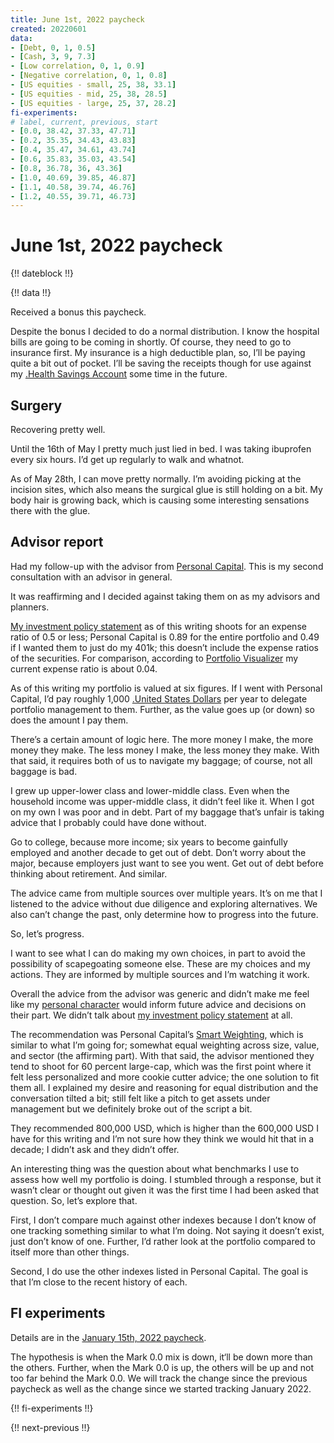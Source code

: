 ```yaml
---
title: June 1st, 2022 paycheck
created: 20220601
data:
- [Debt, 0, 1, 0.5]
- [Cash, 3, 9, 7.3]
- [Low correlation, 0, 1, 0.9]
- [Negative correlation, 0, 1, 0.8]
- [US equities - small, 25, 38, 33.1]
- [US equities - mid, 25, 38, 28.5]
- [US equities - large, 25, 37, 28.2]
fi-experiments:
# label, current, previous, start
- [0.0, 38.42, 37.33, 47.71]
- [0.2, 35.35, 34.43, 43.83]
- [0.4, 35.47, 34.61, 43.74]
- [0.6, 35.83, 35.03, 43.54]
- [0.8, 36.78, 36, 43.36]
- [1.0, 40.69, 39.85, 46.87]
- [1.1, 40.58, 39.74, 46.76]
- [1.2, 40.55, 39.71, 46.73]
---
```


# June 1st, 2022 paycheck

{!! dateblock !!}

{!! data !!}

Received a bonus this paycheck. 

Despite the bonus I decided to do a normal distribution. I know the hospital bills are going to be coming in shortly. Of course, they need to go to insurance first. My insurance is a high deductible plan, so, I’ll be paying quite a bit out of pocket. I’ll be saving the receipts though for use against my [.Health Savings Account](HSA) some time in the future. 

## Surgery

Recovering pretty well. 

Until the 16th of May I pretty much just lied in bed. I was taking ibuprofen every six hours. I’d get up regularly to walk and whatnot.

As of May 28th, I can move pretty normally. I’m avoiding picking at the incision sites, which also means the surgical glue is still holding on a bit. My body hair is growing back, which is causing some interesting sensations there with the glue.

## Advisor report 

Had my follow-up with the advisor from [Personal Capital](https://www.personalcapital.com). This is my second consultation with an advisor in general. 

It was reaffirming and I decided against taking them on as my advisors and planners.

[My investment policy statement](/experiences/finances/investment-policy/) as of this writing shoots for an expense ratio of 0.5 or less; Personal Capital is 0.89 for the entire portfolio and 0.49 if I wanted them to just do my 401k; this doesn’t include the expense ratios of the securities. For comparison, according to [Portfolio Visualizer](https://www.portfoliovisualizer.com/) my current expense ratio is about 0.04.

As of this writing my portfolio is valued at six figures. If I went with Personal Capital, I’d pay roughly 1,000 [.United States Dollars](USD) per year to delegate portfolio management to them. Further, as the value goes up (or down) so does the amount I pay them.

There’s a certain amount of logic here. The more money I make, the more money they make. The less money I make, the less money they make. With that said, it requires both of us to navigate my baggage; of course, not all baggage is bad.

I grew up upper-lower class and lower-middle class. Even when the household income was upper-middle class, it didn’t feel like it. When I got on my own I was poor and in debt. Part of my baggage that’s unfair is taking advice that I probably could have done without.

Go to college, because more income; six years to become gainfully employed and another decade to get out of debt. Don’t worry about the major, because employers just want to see you went. Get out of debt before thinking about retirement. And similar.

The advice came from multiple sources over multiple years. It’s on me that I listened to the advice without due diligence and exploring alternatives. We also can’t change the past, only determine how to progress into the future.

So, let’s progress.

I want to see what I can do making my own choices, in part to avoid the possibility of scapegoating someone else. These are my choices and my actions. They are informed by multiple sources and I’m watching it work.

Overall the advice from the advisor was generic and didn’t make me feel like my [personal character](/experiences/the-self/) would inform future advice and decisions on their part. We didn’t talk about [my investment policy statement](/essays-and-editorials/finances/investment-policies/) at all.

The recommendation was Personal Capital’s [Smart Weighting](https://www.personalcapital.com/wealth-management/smart-weighting), which is similar to what I’m going for; somewhat equal weighting across size, value, and sector (the affirming part). With that said, the advisor mentioned they tend to shoot for 60 percent large-cap, which was the first point where it felt less personalized and more cookie cutter advice; the one solution to fit them all. I explained my desire and reasoning for equal distribution and the conversation tilted a bit; still felt like a pitch to get assets under management but we definitely broke out of the script a bit.

They recommended 800,000 USD, which is higher than the 600,000 USD I have for this writing and I’m not sure how they think we would hit that in a decade; I didn’t ask and they didn’t offer.

An interesting thing was the question about what benchmarks I use to assess how well my portfolio is doing. I stumbled through a response, but it wasn’t clear or thought out given it was the first time I had been asked that question. So, let’s explore that.

First, I don’t compare much against other indexes because I don’t know of one tracking something similar to what I’m doing. Not saying it doesn’t exist, just don’t know of one. Further, I’d rather look at the portfolio compared to itself more than other things.

Second, I do use the other indexes listed in Personal Capital. The goal is that I’m close to the recent history of each. 

## FI experiments 

Details are in the [January 15th, 2022 paycheck](https://joshbruce.com/finances/building-wealth-paycheck-to-paycheck/20220115/#fi-experiments).

The hypothesis is when the Mark 0.0 mix is down, it‘ll be down more than the others. Further, when the Mark 0.0 is up, the others will be up and not too far behind the Mark 0.0. We will track the change since the previous paycheck as well as the change since we started tracking January 2022.

{!! fi-experiments !!}

{!! next-previous !!}
